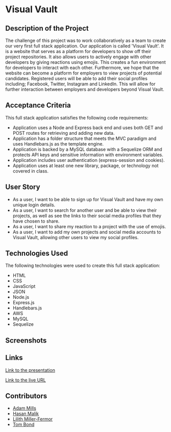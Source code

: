 # Visual Vault

## Description of the Project

The challenge of this project was to work collaboratively as a team to create our very first full stack application. Our application is called 'Visual Vault'. It is a website that serves as a platform for developers to show off their project repositories. It also allows users to actively engage with other developers by giving reactions using emojis. This creates a fun environment for developers to interact with each other. Furthermore, we hope that the website can become a platform for employers to view projects of potential candidates. Registered users will be able to add their social profiles including; Facebook, Twitter, Instagram and LinkedIn. This will allow for further interaction between employers and developers beyond Visual Vault. 

## Acceptance Criteria

This full stack application satisfies the following code requirements:

- Application uses a Node and Express back end and uses both GET and POST routes for retrieving and adding new data.
- Application has a folder structure that meets the MVC paradigm and uses Handlebars.js as the template engine.
- Application is backed by a MySQL database with a Sequelize ORM and protects API keys and sensitive information with environment variables.
- Application includes user authentication (express-session and cookies).
- Application uses at least one new library, package, or technology not covered in class.

## User Story

- As a user, I want to be able to sign up for Visual Vault and have my own unique login details.
- As a user, I want to search for another user and be able to view their projects, as well as see the links to their social media profiles that they have chosen to share.
- As a user, I want to share my reaction to a project with the use of emojis.
- As a user, I want to add my own projects and social media accounts to Visual Vault, allowing other users to view my social profiles.

## Technologies Used

The following technologies were used to create this full stack application:

- HTML
- CSS
- JavaScript
- JSON
- Node.js
- Express.js
- Handlebars.js
- AWS
- MySQL
- Sequelize

## Screenshots

## Links

[Link to the presentation](https://docs.google.com/presentation/d/137KGkDYiT3ypigCooTHNhyD9G1OZua1PPYlVY8oX69Y/edit?usp=sharing)

[Link to the live URL](https://visual-vault-70f24eab589d.herokuapp.com/)

## Contributors

- [Adam Mills](https://github.com/AMillsy)
- [Hasan Malik](https://github.com/Hasan0412)
- [Lilith Miller-Fermor](https://github.com/poisoned-eden)
- [Tom Bond](https://github.com/BondT1)


